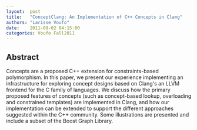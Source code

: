 ```yaml
--- 
layout:  post 
title:   "ConceptClang: An Implementation of C++ Concepts in Clang"
authors: "Larisse Voufo" 
date:    2011-09-02 04:15:00 
categories: Voufo Fall2011
--- 
```

## Abstract

Concepts are a proposed C++ extension for constraints-based polymorphism.
In this paper, we present our experience implementing
an infrastructure for exploring concept designs based on Clang's
an LLVM frontend for the C family of languages. We discuss how
the primary proposed features of concepts (such as concept-based
lookup, overloading and constrained templates) are implemented in
Clang, and how our implementation can be extended to support the
different approaches suggested within the C++ community. Some
illustrations are presented and include a subset of the Boost Graph
Library.

